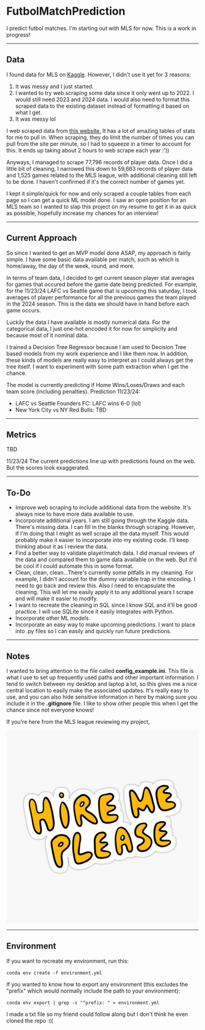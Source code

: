 # FutbolMatchPrediction
I predict futbol matches. I'm starting out with MLS for now. This is a work in progress!

---

## Data
I found data for MLS on [Kaggle](https://www.kaggle.com/datasets/josephvm/major-league-soccer-dataset).
However, I didn't use it yet for 3 reasons:
1. It was messy and I just started.
2. I wanted to try web scraping some data since it only went up to 2022. I would still need 2023 and 2024 data.
I would also need to format this scraped data to the existing dataset instead of formatting it based on what I get.
3. It was messy lol

I web scraped data from [this website.](https://fbref.com/en/comps/22/schedule/Major-League-Soccer-Scores-and-Fixtures)
It has a lot of amazing tables of stats for me to pull in. When scraping, they do limit the number of times you can
pull from the site per minute, so I had to squeeze in a timer to account for this. It ends up taking about 2 hours
to web scrape each year :'))

Anyways, I managed to scrape 77,796 records of player data. Once I did a little bit of cleaning,
I narrowed this down to 59,663 records of player data and 1,525 games related to the MLS league, with additional
cleaning still left to be done. I haven't confirmed if it's the correct number of games yet.

I kept it simple/quick for now and only scraped a couple tables from each page so I can get a quick ML model done. 
I saw an open position for an MLS team so I wanted to slap this project on my resume to get it in as quick as possible,
hopefully increase my chances for an interview!

---

## Current Approach
So since I wanted to get an MVP model done ASAP, my approach is fairly simple. I have some basic data available per match,
such as which is home/away, the day of the week, round, and more. 

In terms of team data, I decided to get current season player stat averages for games that occured before the game date being predicted. 
For example, for the 11/23/24 LAFC vs Seattle game that is upcoming this saturday, I took averages
of player performance for all the previous games the team played in the 2024 season. This is the data we should have in hand
before each game occurs.

Luckily the data I have available is mostly numerical data. For the categorical data, I just one-hot encoded it for now
for simplicity and because most of it nominal data.

I trained a Decision Tree Regressor because I am used to Decision Tree based models from my work experience and I like them now. 
In addition, these kinds of models are really easy to interpret as I could always get the tree itself. I want to experiment
with some path extraction when I get the chance.

The model is currently predicting if Home Wins/Loses/Draws and each team score (including penalties).
Prediction 11/23/24:
* LAFC vs Seattle Founders FC: LAFC wins 6-0 (lol)
* New York City vs NY Red Bulls: TBD

---

## Metrics
TBD

11/23/24
The current predictions line up with predictions found on the web. But the scores look exaggerated.

---

## To-Do
* Improve web scraping to include additional data from the website. It's
always nice to have more data available to use.
* Incorporate additional years. I am still going through the Kaggle data. There's missing data.
I can fill in the blanks through scraping. However, if I'm doing that I might as well scrape all the data myself. This would
probably make it easier to incorporate into my existing code. I'll keep thinking about it as I review the data.
* Find a better way to validate player/match data. I did manual reviews of the data and compared them to game data
available on the web. But it'd be cool if I could automate this in some format.
* Clean, clean, clean...There's currently some pitfalls in my cleaning. For example, I didn't account for the dummy
variable trap in the encoding. I need to go back and review this. Also I need to encapsulate the cleaning. This will
let me easily apply it to any additional years I scrape and will make it easier to modify.
* I want to recreate the cleaning in SQL since I know SQL and it'll be good practice. I will use SQLite since it easily
integrates with Python.
* Incorporate other ML models.
* Incorporate an easy way to make upcoming predictions. I want to place into .py files so I can easily and quickly
run future predictions.


---

## Notes
I wanted to bring attention to the file called **config_example.ini**. This file is what I use to set up frequently used
paths and other important information. I tend to switch between my desktop and laptop a lot, so this gives me a nice
central location to easily make the associated updates. It's really easy to use, and you can also hide sensitive information
in here by making sure you include it in the **.gitignore** file. I like to show other people this when I get the chance
since not everyone knows!

If you're here from the MLS league reviewing my project,

![Hire me please](/src/hire_me.jpg)


---

## Environment
If you want to recreate my environment, run this:

```
conda env create -f environment.yml
```
If you wanted to know how to export any environment (this excludes the "prefix"
which would normally include the path to your environment):
```
conda env export | grep -v "^prefix: " > environment.yml
```

I made a txt file so my friend could follow along but I don't think he even cloned the repo :((